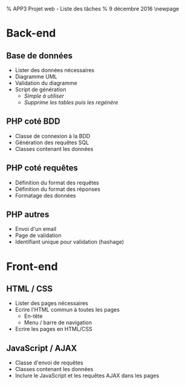 % APP3 Projet web - Liste des tâches
% 9 décembre 2016
\newpage

# Back-end

## Base de données

- Lister des données nécessaires
- Diagramme UML
- Validation du diagramme
- Script de génération
    - *Simple à utiliser*
    - *Supprime les tables puis les regénère*

## PHP coté BDD

- Classe de connexion à la BDD
- Génération des requêtes SQL
- Classes contenant les données

## PHP coté requêtes

- Définition du format des requêtes
- Définition du format des réponses
- Formatage des données

## PHP autres

- Envoi d'un email
- Page de validation
- Identifiant unique pour validation (hashage)

# Front-end

## HTML / CSS

- Lister des pages nécessaires
- Ecrire l'HTML commun à toutes les pages
    - En-tête
    - Menu / barre de navigation
- Ecrire les pages en HTML/CSS

## JavaScript / AJAX

- Classe d'envoi de requêtes
- Classes contenant les données
- Inclure le JavaScript et les requêtes AJAX dans les pages
